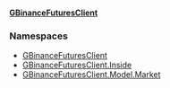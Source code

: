 #### [GBinanceFuturesClient](./index.md 'index')
### Namespaces
- [GBinanceFuturesClient](./GBinanceFuturesClient.md 'GBinanceFuturesClient')
- [GBinanceFuturesClient.Inside](./GBinanceFuturesClient-Inside.md 'GBinanceFuturesClient.Inside')
- [GBinanceFuturesClient.Model.Market](./GBinanceFuturesClient-Model-Market.md 'GBinanceFuturesClient.Model.Market')

